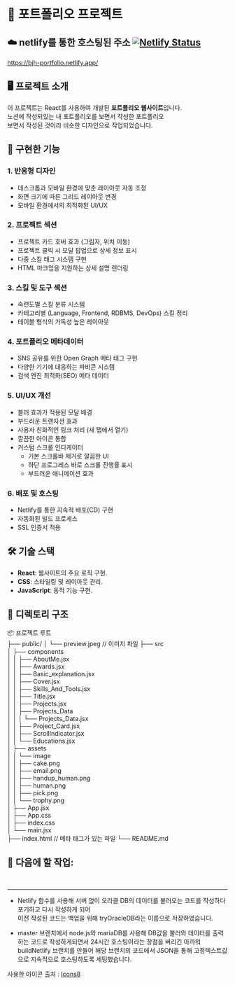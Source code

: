 # 📄 포트폴리오 프로젝트

## ☁️ netlify를 통한 호스팅된 주소 [![Netlify Status](https://api.netlify.com/api/v1/badges/d7d0acfd-2fd6-4d44-a64c-f3bb4b2196ae/deploy-status)](https://app.netlify.com/sites/bjh-portfolio/deploys)

https://bjh-portfolio.netlify.app/

## 🖥️ 프로젝트 소개

이 프로젝트는 React를 사용하여 개발된 **포트폴리오 웹사이트**입니다.  
노션에 작성되있는 내 포트폴리오를 보면서 작성한 포트폴리오
<br>
보면서 작성된 것이라 비슷한 디자인으로 작업되었습니다.

## 📢 구현한 기능

### 1. 반응형 디자인

- 데스크톱과 모바일 환경에 맞춘 레이아웃 자동 조정
- 화면 크기에 따른 그리드 레이아웃 변경
- 모바일 환경에서의 최적화된 UI/UX

### 2. 프로젝트 섹션

- 프로젝트 카드 호버 효과 (그림자, 위치 이동)
- 프로젝트 클릭 시 모달 팝업으로 상세 정보 표시
- 다중 스킬 태그 시스템 구현
- HTML 마크업을 지원하는 상세 설명 렌더링

### 3. 스킬 및 도구 섹션

- 숙련도별 스킬 분류 시스템
- 카테고리별 (Language, Frontend, RDBMS, DevOps) 스킬 정리
- 테이블 형식의 가독성 높은 레이아웃

### 4. 포트폴리오 메타데이터

- SNS 공유를 위한 Open Graph 메타 태그 구현
- 다양한 기기에 대응하는 파비콘 시스템
- 검색 엔진 최적화(SEO) 메타 데이터

### 5. UI/UX 개선

- 블러 효과가 적용된 모달 배경
- 부드러운 트랜지션 효과
- 사용자 친화적인 링크 처리 (새 탭에서 열기)
- 깔끔한 아이콘 통합
- 커스텀 스크롤 인디케이터
  - 기본 스크롤바 제거로 깔끔한 UI
  - 하단 프로그레스 바로 스크롤 진행률 표시
  - 부드러운 애니메이션 효과

### 6. 배포 및 호스팅

- Netlify를 통한 지속적 배포(CD) 구현
- 자동화된 빌드 프로세스
- SSL 인증서 적용

## 🛠️ 기술 스택

- **React**: 웹사이트의 주요 로직 구현.
- **CSS**: 스타일링 및 레이아웃 관리.
- **JavaScript**: 동적 기능 구현.

## 📂 디렉토리 구조

📦 프로젝트 루트<br>
├── public/
│ └── preview.jpeg // 이미지 파일
├── src<br>
│ ├── components<br>
│ │ ├── AboutMe.jsx<br>
│ │ ├── Awards.jsx<br>
│ │ ├── Basic_explanation.jsx<br>
│ │ ├── Cover.jsx<br>
│ │ ├── Skills_And_Tools.jsx<br>
│ │ ├── Title.jsx<br>
│ │ ├── Projects.jsx<br>
│ │ ├── Projects_Data<br>
│ │ │ └── Projects_Data.jsx<br>
│ │ ├── Project_Card.jsx<br>
│ │ ├── ScrollIndicator.jsx<br>
│ │ └── Educations.jsx<br>
│ ├── assets<br>
│ │ └── image<br>
│ │ ├── cake.png<br>
│ │ ├── email.png<br>
│ │ ├── handup_human.png<br>
│ │ ├── human.png<br>
│ │ ├── pick.png<br>
│ │ └── trophy.png<br>
│ ├── App.jsx<br>
│ ├── App.css<br>
│ ├── index.css<br>
│ └── main.jsx<br>
├── index.html // 메타 태그가 있는 파일
└── README.md

## 📝 다음에 할 작업:

<br>
<hr>

- Netlify 함수를 사용해 서버 없이 오라클 DB의 데이터를 불러오는 코드를 작성하다 포기하고 다시 작성하게 되어<br>
이전 작성된 코드는 백업을 위해 tryOracleDB라는 이름으로 저장하였습니다.

- master 브랜치에서 node.js와 mariaDB를 사용해 DB값을 불러와 데이터를 출력하는 코드로 작성하게되면서 24시간 호스팅이라는 장점을 버리긴 아까워 buildNetlify 브랜치를 만들어 해당 브랜치의 코드에서 JSON을 통해 고정텍스트값으로 지속적으로 호스팅하도록 세팅했습니다.


사용한 아이콘 출처 : [Icons8](Icons8.com)
